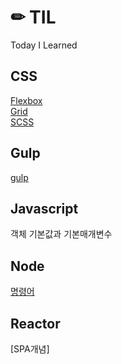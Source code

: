 # ✏ TIL

Today I Learned

## CSS

[Flexbox](https://github.com/joji7752/TIL/blob/main/CSS/210309.md#1flexbox)  
[Grid](https://github.com/joji7752/TIL/blob/main/CSS/210310.md#2grid)  
[SCSS](https://github.com/joji7752/TIL/blob/main/CSS/210315.md#3scss)

## Gulp

[gulp](https://github.com/joji7752/TIL/blob/main/Gulp/210323.md#gulp)

## Javascript

객체 기본값과 기본매개변수

## Node

[명령어](https://github.com/joji7752/TIL/blob/main/NODE/nvm%2Cnpm%EB%AA%85%EB%A0%B9%EC%96%B4.md)

## Reactor

[SPA개념]
